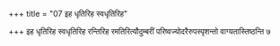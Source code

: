 +++
title = "07 इह धृतिरिह स्वधृतिरिह"

+++
इह धृतिरिह स्वधृतिरिह रन्तिरिह रमतिरित्यौदुम्बरीं परिष्वज्योदरैरुपस्पृशन्तो वाग्यतास्तिष्ठन्ति ७